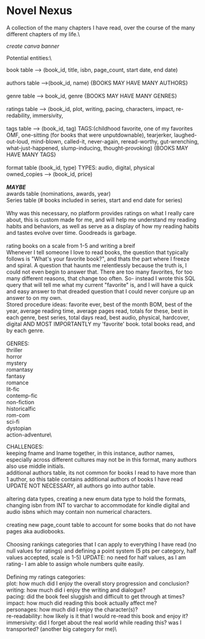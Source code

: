 # Novel Nexus

A collection of the many chapters I have read, over the course of the many different chapters of my life.\

*create canva banner*

Potential entities:\

book table --> (book_id, title, isbn, page_count, start date, end date)\
 \
authors table -->(book_id, name) {BOOKS MAY HAVE MANY AUTHORS}\
 \
genre table --> book_id, genre {BOOKS MAY HAVE MANY GENRES}\
 \
ratings table --> (book_id, plot, writing, pacing, characters, impact, re-redability, immersivity,\
 \
tags table --> (book_id, tag) TAGS:(childhood favorite, one of my favorites OMF, one-sitting (for books that were unputdownable), tearjerker, laughed-out-loud, mind-blown, called-it, never-again, reread-worthy, gut-wrenching, what-just-happened, slump-inducing, thought-provoking) {BOOKS MAY HAVE MANY TAGS}\
 \
format table (book_id, type) TYPES: audio, digital, physical
 \
owned_copies --> (book_id, price)\
 \
***MAYBE***\
awards table (nominations, awards, year)\
Series table (# books included in series, start and end date for series)\
 \
Why was this necessary, no platform provides ratings on what I really care about, this is custom made for me, and will help me understand my reading habits and behaviors, as well as serve as a display of how my reading habits and tastes evolve over time. Goodreads is garbage.\
 \
rating books on a scale from 1-5 and writing a breif 
 \
Whenever I tell someone I love to read books, the question that typically follows is "What's your favorite book?", and thats the part where I freeze and spiral. A question that haunts me relentlessly because the truth is, I could not even begin to answer that. There are too many favorites, for too many different reasons, that change too often. So- instead I wrote this SQL query that will tell me what my current "favorite" is, and I will have a quick and easy answer to that dreaded question that I could never conjure up an answer to on my own.
 \
Stored procedure ideas: favorite ever, best of the month BOM, best of the year, average reading time, average pages read, totals for these, best in each genre, best series, total days read, best audio, physical, hardcover, digital AND MOST IMPORTANTLY my 'favorite' book. total books read, and by each genre.\
 \
GENRES:\
thriller\
horror\
mystery\
romantasy\
fantasy\
romance\
lit-fic\
contemp-fic\
non-fiction\
historicalfic\
rom-com\
sci-fi\
dystopian\
action-adventure\



CHALLENGES:\
keeping fname and lname together, in this instance, author names, especially across different cultures may not be in this format, many authors also use middle initials.\
additional authors table, its not common for books I read to have more than 1 author, so this table contains additional authors of books I have read UPDATE NOT NECESSARY, all authors go into author table.\
 \
altering data types, creating a new enum data type to hold the formats, changing isbn from INT to varchar to accommodate for kindle digital and audio isbns which may contain non numerical characters.\
 \
creating new page_count table to account for some books that do not have pages aka audiobooks.\
 \
Choosing rankings categories that I can apply to everything I have read (no null values for ratings) and defining a point system (5 pts per category, half values accepted, scale is 1-5) UPDATE: no need for half values, as I am rating- I am able to assign whole numbers quite easily.\
 \
Defining my ratings categories:\
plot: how much did I enjoy the overall story progression and conclusion?\
writing: how much did i enjoy the writing and dialogue?\
pacing: did the book feel sluggish and difficult to get through at times?\
impact: how much did reading this book actually affect me?\
personages: how much did I enjoy the character(s)?\
re-readability: how likely is it that I would re-read this book and enjoy it?\
immersivity: did I forget about the real world while reading this? was I transported? (another big category for me)\
